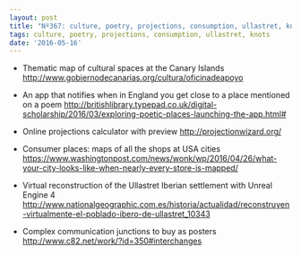 ```yaml
---
layout: post
title: "Nº367: culture, poetry, projections, consumption, ullastret, knots"
tags: culture, poetry, projections, consumption, ullastret, knots
date: '2016-05-16'
---
```


* Thematic map of cultural spaces at the Canary Islands
  http://www.gobiernodecanarias.org/cultura/oficinadeapoyo

* An app that notifies when in England you get close to a place mentioned on a poem
  http://britishlibrary.typepad.co.uk/digital-scholarship/2016/03/exploring-poetic-places-launching-the-app.html#

* Online projections calculator with preview
  http://projectionwizard.org/

* Consumer places: maps of all the shops at USA cities
  https://www.washingtonpost.com/news/wonk/wp/2016/04/26/what-your-city-looks-like-when-nearly-every-store-is-mapped/

* Virtual reconstruction of the Ullastret Iberian settlement with Unreal Engine 4
  http://www.nationalgeographic.com.es/historia/actualidad/reconstruyen-virtualmente-el-poblado-ibero-de-ullastret_10343

* Complex communication junctions to buy as posters
  http://www.c82.net/work/?id=350#interchanges

